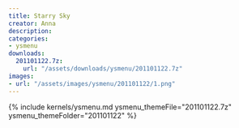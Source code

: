 ```yaml
---
title: Starry Sky
creator: Anna
description: 
categories:
- ysmenu
downloads:
  201101122.7z:
    url: "/assets/downloads/ysmenu/201101122.7z"
images:
- url: "/assets/images/ysmenu/201101122/1.png"
---
```


{% include kernels/ysmenu.md ysmenu_themeFile="201101122.7z" ysmenu_themeFolder="201101122" %}

